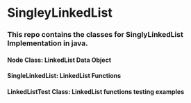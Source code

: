 # SingleyLinkedList

### This repo contains the classes for SinglyLinkedList Implementation in java.

#### Node Class: LinkedList Data Object

#### SingleLinkedList: LinkedList Functions

#### LinkedListTest Class: LinkedList functions testing examples
